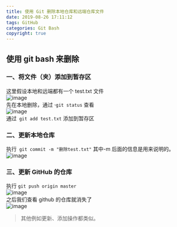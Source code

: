 ```yaml
---
title: 使用 Git 删除本地仓库和远端仓库文件
date: 2019-08-26 17:11:12
tags: GitHub
categories: Git Bash
copyright: true
---
```

## 使用 git bash 来删除
<!-- more -->
### 一、将文件（夹）添加到暂存区
这里假设本地和远端都有一个 test.txt 文件  
![image](https://note.youdao.com/yws/public/resource/359e08a52f64deaac553adb0132327ad/xmlnote/CA04AA942D9742E5B471752E8E381E7C/10259)  
先在本地删除，通过 ·``git status`` 查看  
![image](https://note.youdao.com/yws/public/resource/359e08a52f64deaac553adb0132327ad/xmlnote/12A699D9DFCF4F87808823C01996AE10/10261)  
通过`` git add test.txt`` 添加到暂存区
### 二、更新本地仓库
执行`` git commit -m "删除test.txt"`` 其中-m 后面的信息是用来说明的。  
![image](https://note.youdao.com/yws/public/resource/359e08a52f64deaac553adb0132327ad/xmlnote/7B8856CD1C684E6FB026D5A73BE8C89B/10269)  
### 三、更新 GitHub 的仓库
执行 ``git push origin master ``  
![image](https://note.youdao.com/yws/public/resource/359e08a52f64deaac553adb0132327ad/xmlnote/BCB2E77C531046439A8AC4C6AEF3BA5E/10275)  
之后我们查看 github 的仓库就消失了  
![image](https://note.youdao.com/yws/public/resource/359e08a52f64deaac553adb0132327ad/xmlnote/E5F6FFE652ED4581ADC1F92A46E763D5/10277)  
> 其他例如更新、添加操作都类似。